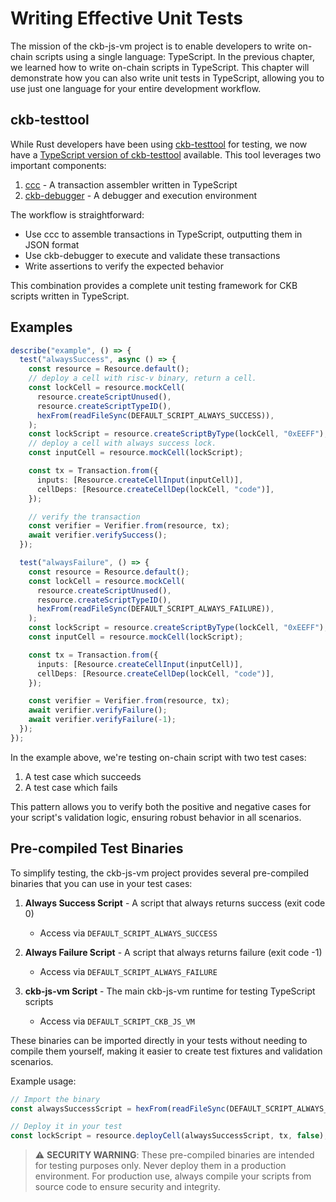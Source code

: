 # Writing Effective Unit Tests

The mission of the ckb-js-vm project is to enable developers to write on-chain scripts using a single language:
TypeScript. In the previous chapter, we learned how to write on-chain scripts in TypeScript. This chapter will
demonstrate how you can also write unit tests in TypeScript, allowing you to use just one language for your entire
development workflow.

## ckb-testtool

While Rust developers have been using [ckb-testtool](https://github.com/nervosnetwork/ckb-testtool) for testing, we now
have a [TypeScript version of ckb-testtool](https://www.npmjs.com/package/ckb-testtool) available. This tool leverages
two important components:

1. [ccc](https://github.com/ckb-devrel/ccc) - A transaction assembler written in TypeScript
2. [ckb-debugger](https://github.com/nervosnetwork/ckb-standalone-debugger) - A debugger and execution environment

The workflow is straightforward:
- Use ccc to assemble transactions in TypeScript, outputting them in JSON format
- Use ckb-debugger to execute and validate these transactions
- Write assertions to verify the expected behavior

This combination provides a complete unit testing framework for CKB scripts written in TypeScript.

## Examples

```typescript
describe("example", () => {
  test("alwaysSuccess", async () => {
    const resource = Resource.default();
    // deploy a cell with risc-v binary, return a cell.
    const lockCell = resource.mockCell(
      resource.createScriptUnused(),
      resource.createScriptTypeID(),
      hexFrom(readFileSync(DEFAULT_SCRIPT_ALWAYS_SUCCESS)),
    );
    const lockScript = resource.createScriptByType(lockCell, "0xEEFF");
    // deploy a cell with always success lock.
    const inputCell = resource.mockCell(lockScript);

    const tx = Transaction.from({
      inputs: [Resource.createCellInput(inputCell)],
      cellDeps: [Resource.createCellDep(lockCell, "code")],
    });

    // verify the transaction
    const verifier = Verifier.from(resource, tx);
    await verifier.verifySuccess();
  });

  test("alwaysFailure", () => {
    const resource = Resource.default();
    const lockCell = resource.mockCell(
      resource.createScriptUnused(),
      resource.createScriptTypeID(),
      hexFrom(readFileSync(DEFAULT_SCRIPT_ALWAYS_FAILURE)),
    );
    const lockScript = resource.createScriptByType(lockCell, "0xEEFF");
    const inputCell = resource.mockCell(lockScript);

    const tx = Transaction.from({
      inputs: [Resource.createCellInput(inputCell)],
      cellDeps: [Resource.createCellDep(lockCell, "code")],
    });

    const verifier = Verifier.from(resource, tx);
    await verifier.verifyFailure();
    await verifier.verifyFailure(-1);
  });
});
```

In the example above, we're testing on-chain script with two test cases:
1. A test case which succeeds
2. A test case which fails

This pattern allows you to verify both the positive and negative cases for your script's validation logic, ensuring
robust behavior in all scenarios.

## Pre-compiled Test Binaries

To simplify testing, the ckb-js-vm project provides several pre-compiled binaries that you can use in your test cases:

1. **Always Success Script** - A script that always returns success (exit code 0)
   - Access via `DEFAULT_SCRIPT_ALWAYS_SUCCESS`

2. **Always Failure Script** - A script that always returns failure (exit code -1)
   - Access via `DEFAULT_SCRIPT_ALWAYS_FAILURE`

3. **ckb-js-vm Script** - The main ckb-js-vm runtime for testing TypeScript scripts
   - Access via `DEFAULT_SCRIPT_CKB_JS_VM`

These binaries can be imported directly in your tests without needing to compile them yourself, making it easier to
create test fixtures and validation scenarios.

Example usage:
```typescript
// Import the binary
const alwaysSuccessScript = hexFrom(readFileSync(DEFAULT_SCRIPT_ALWAYS_SUCCESS));

// Deploy it in your test
const lockScript = resource.deployCell(alwaysSuccessScript, tx, false);
```

> ⚠️ **SECURITY WARNING**: These pre-compiled binaries are intended for testing purposes only. Never deploy them in a
> production environment. For production use, always compile your scripts from source code to ensure security and
> integrity.
